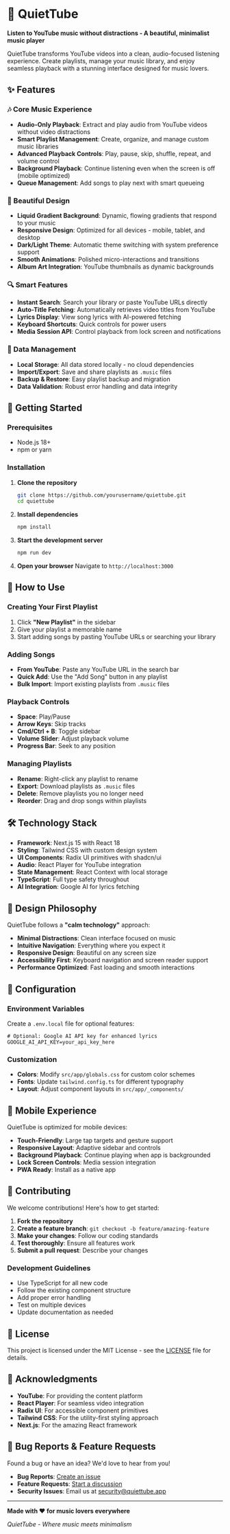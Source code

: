 # 🎵 QuietTube

**Listen to YouTube music without distractions - A beautiful, minimalist music player**

QuietTube transforms YouTube videos into a clean, audio-focused listening experience. Create playlists, manage your music library, and enjoy seamless playback with a stunning interface designed for music lovers.

## ✨ Features

### 🎶 Core Music Experience
- **Audio-Only Playback**: Extract and play audio from YouTube videos without video distractions
- **Smart Playlist Management**: Create, organize, and manage custom music libraries
- **Advanced Playback Controls**: Play, pause, skip, shuffle, repeat, and volume control
- **Background Playback**: Continue listening even when the screen is off (mobile optimized)
- **Queue Management**: Add songs to play next with smart queueing

### 🎨 Beautiful Design
- **Liquid Gradient Background**: Dynamic, flowing gradients that respond to your music
- **Responsive Design**: Optimized for all devices - mobile, tablet, and desktop
- **Dark/Light Theme**: Automatic theme switching with system preference support
- **Smooth Animations**: Polished micro-interactions and transitions
- **Album Art Integration**: YouTube thumbnails as dynamic backgrounds

### 🔍 Smart Features
- **Instant Search**: Search your library or paste YouTube URLs directly
- **Auto-Title Fetching**: Automatically retrieves video titles from YouTube
- **Lyrics Display**: View song lyrics with AI-powered fetching
- **Keyboard Shortcuts**: Quick controls for power users
- **Media Session API**: Control playback from lock screen and notifications

### 💾 Data Management
- **Local Storage**: All data stored locally - no cloud dependencies
- **Import/Export**: Save and share playlists as `.music` files
- **Backup & Restore**: Easy playlist backup and migration
- **Data Validation**: Robust error handling and data integrity

## 🚀 Getting Started

### Prerequisites
- Node.js 18+ 
- npm or yarn

### Installation

1. **Clone the repository**
   ```bash
   git clone https://github.com/yourusername/quiettube.git
   cd quiettube
   ```

2. **Install dependencies**
   ```bash
   npm install
   ```

3. **Start the development server**
   ```bash
   npm run dev
   ```

4. **Open your browser**
   Navigate to `http://localhost:3000`

## 🎯 How to Use

### Creating Your First Playlist
1. Click **"New Playlist"** in the sidebar
2. Give your playlist a memorable name
3. Start adding songs by pasting YouTube URLs or searching your library

### Adding Songs
- **From YouTube**: Paste any YouTube URL in the search bar
- **Quick Add**: Use the "Add Song" button in any playlist
- **Bulk Import**: Import existing playlists from `.music` files

### Playback Controls
- **Space**: Play/Pause
- **Arrow Keys**: Skip tracks
- **Cmd/Ctrl + B**: Toggle sidebar
- **Volume Slider**: Adjust playback volume
- **Progress Bar**: Seek to any position

### Managing Playlists
- **Rename**: Right-click any playlist to rename
- **Export**: Download playlists as `.music` files
- **Delete**: Remove playlists you no longer need
- **Reorder**: Drag and drop songs within playlists

## 🛠️ Technology Stack

- **Framework**: Next.js 15 with React 18
- **Styling**: Tailwind CSS with custom design system
- **UI Components**: Radix UI primitives with shadcn/ui
- **Audio**: React Player for YouTube integration
- **State Management**: React Context with local storage
- **TypeScript**: Full type safety throughout
- **AI Integration**: Google AI for lyrics fetching

## 🎨 Design Philosophy

QuietTube follows a **"calm technology"** approach:

- **Minimal Distractions**: Clean interface focused on music
- **Intuitive Navigation**: Everything where you expect it
- **Responsive Design**: Beautiful on any screen size
- **Accessibility First**: Keyboard navigation and screen reader support
- **Performance Optimized**: Fast loading and smooth interactions

## 🔧 Configuration

### Environment Variables
Create a `.env.local` file for optional features:

```env
# Optional: Google AI API key for enhanced lyrics
GOOGLE_AI_API_KEY=your_api_key_here
```

### Customization
- **Colors**: Modify `src/app/globals.css` for custom color schemes
- **Fonts**: Update `tailwind.config.ts` for different typography
- **Layout**: Adjust component layouts in `src/app/_components/`

## 📱 Mobile Experience

QuietTube is optimized for mobile devices:

- **Touch-Friendly**: Large tap targets and gesture support
- **Responsive Layout**: Adaptive sidebar and controls
- **Background Playback**: Continue playing when app is backgrounded
- **Lock Screen Controls**: Media session integration
- **PWA Ready**: Install as a native app

## 🤝 Contributing

We welcome contributions! Here's how to get started:

1. **Fork the repository**
2. **Create a feature branch**: `git checkout -b feature/amazing-feature`
3. **Make your changes**: Follow our coding standards
4. **Test thoroughly**: Ensure all features work
5. **Submit a pull request**: Describe your changes

### Development Guidelines
- Use TypeScript for all new code
- Follow the existing component structure
- Add proper error handling
- Test on multiple devices
- Update documentation as needed

## 📄 License

This project is licensed under the MIT License - see the [LICENSE](LICENSE) file for details.

## 🙏 Acknowledgments

- **YouTube**: For providing the content platform
- **React Player**: For seamless video integration
- **Radix UI**: For accessible component primitives
- **Tailwind CSS**: For the utility-first styling approach
- **Next.js**: For the amazing React framework

## 🐛 Bug Reports & Feature Requests

Found a bug or have an idea? We'd love to hear from you!

- **Bug Reports**: [Create an issue](https://github.com/yourusername/quiettube/issues)
- **Feature Requests**: [Start a discussion](https://github.com/yourusername/quiettube/discussions)
- **Security Issues**: Email us at security@quiettube.app

---

**Made with ❤️ for music lovers everywhere**

*QuietTube - Where music meets minimalism*